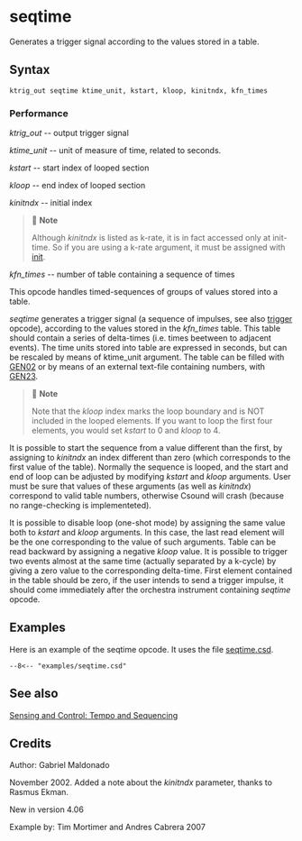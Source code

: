 <!--
id:seqtime
category:Instrument Control:Sensing and Control
-->
# seqtime
Generates a trigger signal according to the values stored in a table.

## Syntax
``` csound-orc
ktrig_out seqtime ktime_unit, kstart, kloop, kinitndx, kfn_times
```

### Performance

_ktrig_out_ -- output trigger signal

_ktime_unit_ -- unit of measure of time, related to seconds.

_kstart_ -- start index of looped section

_kloop_ -- end index of looped section

_kinitndx_ -- initial index

> :memo: **Note**
>
> Although _kinitndx_ is listed as k-rate, it is in fact accessed only at init-time. So if you are using a k-rate argument, it must be assigned with [init](../../opcodes/init).

_kfn_times_ -- number of table containing a sequence of times

This opcode handles timed-sequences of groups of values stored into a table.

_seqtime_ generates a trigger signal (a sequence of impulses, see also [trigger](../../opcodes/trigger) opcode), according to the values stored in the _kfn_times_ table. This table should contain a series of delta-times (i.e. times beetween to adjacent events). The time units stored into table are expressed in seconds, but can be rescaled by means of ktime_unit argument. The table can be filled with [GEN02](../../scoregens/gen02) or by means of an external text-file containing numbers, with [GEN23](../../scoregens/gen23).

> :memo: **Note**
>
> Note that the _kloop_ index marks the loop boundary and is NOT included in the looped elements. If you want to loop the first four elements, you would set _kstart_ to 0 and _kloop_ to 4.

It is possible to start the sequence from a value different than the first, by assigning to _kinitndx_ an index different than zero (which corresponds to the first value of the table). Normally the sequence is looped, and the start and end of loop can be adjusted by modifying _kstart_ and _kloop_ arguments. User must be sure that values of these arguments (as well as _kinitndx_) correspond to valid table numbers, otherwise Csound will crash (because no range-checking is implementeted).

It is possible to disable loop (one-shot mode) by assigning the same value both to _kstart_ and _kloop_ arguments. In this case, the last read element will be the one corresponding to the value of such arguments.  Table can be read backward by assigning a negative _kloop_ value. It is possible to trigger two events almost at the same time (actually separated by a k-cycle) by giving a zero value to the corresponding delta-time.  First element contained in the table should be zero, if the user intends to send a trigger impulse, it should come immediately after the orchestra instrument containing _seqtime_ opcode.

## Examples

Here is an example of the seqtime opcode. It uses the file [seqtime.csd](../../examples/seqtime.csd).

``` csound-csd title="Example of the seqtime opcode." linenums="1"
--8<-- "examples/seqtime.csd"
```

## See also

[Sensing and Control: Tempo and Sequencing](../../control/sensing)

## Credits

Author: Gabriel Maldonado

November 2002. Added a note about the _kinitndx_ parameter, thanks to Rasmus Ekman.

New in version 4.06

Example by: Tim Mortimer and Andres Cabrera 2007
